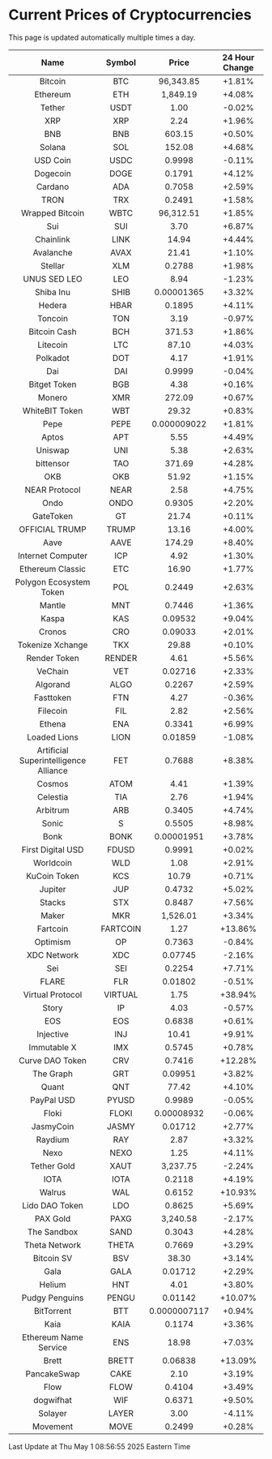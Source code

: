 # Current Prices of Cryptocurrencies
This page is updated automatically multiple times a day.

| Name | Symbol | Price | 24 Hour Change |
| :---: |:---:| :---: | :---: |
| Bitcoin | BTC | 96,343.85 | +1.81% |
| Ethereum | ETH | 1,849.19 | +4.08% |
| Tether | USDT | 1.00 | -0.02% |
| XRP | XRP | 2.24 | +1.96% |
| BNB | BNB | 603.15 | +0.50% |
| Solana | SOL | 152.08 | +4.68% |
| USD Coin | USDC | 0.9998 | -0.11% |
| Dogecoin | DOGE | 0.1791 | +4.12% |
| Cardano | ADA | 0.7058 | +2.59% |
| TRON | TRX | 0.2491 | +1.58% |
| Wrapped Bitcoin | WBTC | 96,312.51 | +1.85% |
| Sui | SUI | 3.70 | +6.87% |
| Chainlink | LINK | 14.94 | +4.44% |
| Avalanche | AVAX | 21.41 | +1.10% |
| Stellar | XLM | 0.2788 | +1.98% |
| UNUS SED LEO | LEO | 8.94 | -1.23% |
| Shiba Inu | SHIB | 0.00001365 | +3.32% |
| Hedera | HBAR | 0.1895 | +4.11% |
| Toncoin | TON | 3.19 | -0.97% |
| Bitcoin Cash | BCH | 371.53 | +1.86% |
| Litecoin | LTC | 87.10 | +4.03% |
| Polkadot | DOT | 4.17 | +1.91% |
| Dai | DAI | 0.9999 | -0.04% |
| Bitget Token | BGB | 4.38 | +0.16% |
| Monero | XMR | 272.09 | +0.67% |
| WhiteBIT Token | WBT | 29.32 | +0.83% |
| Pepe | PEPE | 0.000009022 | +1.81% |
| Aptos | APT | 5.55 | +4.49% |
| Uniswap | UNI | 5.38 | +2.63% |
| bittensor | TAO | 371.69 | +4.28% |
| OKB | OKB | 51.92 | +1.15% |
| NEAR Protocol | NEAR | 2.58 | +4.75% |
| Ondo | ONDO | 0.9305 | +2.20% |
| GateToken | GT | 21.74 | +0.11% |
| OFFICIAL TRUMP | TRUMP | 13.16 | +4.00% |
| Aave | AAVE | 174.29 | +8.40% |
| Internet Computer | ICP | 4.92 | +1.30% |
| Ethereum Classic | ETC | 16.90 | +1.77% |
| Polygon Ecosystem Token | POL | 0.2449 | +2.63% |
| Mantle | MNT | 0.7446 | +1.36% |
| Kaspa | KAS | 0.09532 | +9.04% |
| Cronos | CRO | 0.09033 | +2.01% |
| Tokenize Xchange | TKX | 29.88 | +0.10% |
| Render Token | RENDER | 4.61 | +5.56% |
| VeChain | VET | 0.02716 | +2.33% |
| Algorand | ALGO | 0.2267 | +2.59% |
| Fasttoken | FTN | 4.27 | -0.36% |
| Filecoin | FIL | 2.82 | +2.56% |
| Ethena | ENA | 0.3341 | +6.99% |
| Loaded Lions | LION | 0.01859 | -1.08% |
| Artificial Superintelligence Alliance | FET | 0.7688 | +8.38% |
| Cosmos | ATOM | 4.41 | +1.39% |
| Celestia | TIA | 2.76 | +1.94% |
| Arbitrum | ARB | 0.3405 | +4.74% |
| Sonic | S | 0.5505 | +8.98% |
| Bonk | BONK | 0.00001951 | +3.78% |
| First Digital USD | FDUSD | 0.9991 | +0.02% |
| Worldcoin | WLD | 1.08 | +2.91% |
| KuCoin Token | KCS | 10.79 | +0.71% |
| Jupiter | JUP | 0.4732 | +5.02% |
| Stacks | STX | 0.8487 | +7.56% |
| Maker | MKR | 1,526.01 | +3.34% |
| Fartcoin | FARTCOIN | 1.27 | +13.86% |
| Optimism | OP | 0.7363 | -0.84% |
| XDC Network | XDC | 0.07745 | -2.16% |
| Sei | SEI | 0.2254 | +7.71% |
| FLARE | FLR | 0.01802 | -0.51% |
| Virtual Protocol | VIRTUAL | 1.75 | +38.94% |
| Story | IP | 4.03 | -0.57% |
| EOS | EOS | 0.6838 | +0.61% |
| Injective | INJ | 10.41 | +9.91% |
| Immutable X | IMX | 0.5745 | +0.78% |
| Curve DAO Token | CRV | 0.7416 | +12.28% |
| The Graph | GRT | 0.09951 | +3.82% |
| Quant | QNT | 77.42 | +4.10% |
| PayPal USD | PYUSD | 0.9989 | -0.05% |
| Floki | FLOKI | 0.00008932 | -0.06% |
| JasmyCoin | JASMY | 0.01712 | +2.77% |
| Raydium | RAY | 2.87 | +3.32% |
| Nexo | NEXO | 1.25 | +4.11% |
| Tether Gold | XAUT | 3,237.75 | -2.24% |
| IOTA | IOTA | 0.2118 | +4.19% |
| Walrus | WAL | 0.6152 | +10.93% |
| Lido DAO Token | LDO | 0.8625 | +5.69% |
| PAX Gold | PAXG | 3,240.58 | -2.17% |
| The Sandbox | SAND | 0.3043 | +4.28% |
| Theta Network | THETA | 0.7669 | +3.29% |
| Bitcoin SV | BSV | 38.30 | +3.14% |
| Gala | GALA | 0.01712 | +2.29% |
| Helium | HNT | 4.01 | +3.80% |
| Pudgy Penguins | PENGU | 0.01142 | +10.07% |
| BitTorrent | BTT | 0.0000007117 | +0.94% |
| Kaia | KAIA | 0.1174 | +3.36% |
| Ethereum Name Service | ENS | 18.98 | +7.03% |
| Brett | BRETT | 0.06838 | +13.09% |
| PancakeSwap | CAKE | 2.10 | +3.19% |
| Flow | FLOW | 0.4104 | +3.49% |
| dogwifhat | WIF | 0.6371 | +9.50% |
| Solayer | LAYER | 3.00 | -4.11% |
| Movement | MOVE | 0.2499 | +0.28% |

Last Update at Thu May  1 08:56:55 2025 Eastern Time